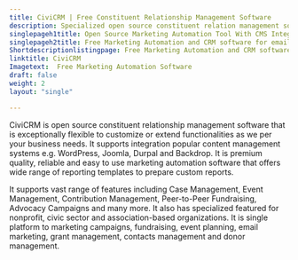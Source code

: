 ```yaml
---
title: CiviCRM | Free Constituent Relationship Management Software
description: Specialized open source constituent relation management software for non-profit, civic sector and association-based organization with marketing automation.
singlepageh1title: Open Source Marketing Automation Tool With CMS Integration
singlepageh2title: Free Marketing Automation and CRM software for email marketing, event management, and fundraising with smooth integration to WordPress, Joomla and Drupal.
Shortdescriptionlistingpage: Free Marketing Automation and CRM software for email marketing, event management, and fundraising with smooth integration to WordPress, Joomla and Drupal.
linktitle: CiviCRM
Imagetext:  Free Marketing Automation Software 
draft: false
weight: 2
layout: "single"

---
```


CiviCRM is open source constituent relationship management software that is exceptionally flexible to customize or extend functionalities as we per your business needs. It supports integration popular content management systems e.g. WordPress, Joomla, Durpal and Backdrop. It is premium quality, reliable and easy to use marketing automation software that offers wide range of reporting templates to prepare custom reports.

It supports vast range of features including Case Management, Event Management, Contribution Management, Peer-to-Peer Fundraising, Advocacy Campaigns and many more. It also has specialized featured for nonprofit, civic sector and association-based organizations. It is single platform to marketing campaigns, fundraising, event planning, email marketing, grant management, contacts management and donor management.